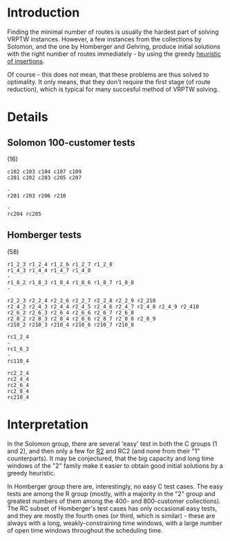 # Introduction #

Finding the minimal number of routes is usually the hardest part of solving VRPTW instances. However, a few instances from the collections by Solomon, and the one by Homberger and Gehring, produce initial solutions with the right number of routes immediately - by using the greedy [heuristic of insertions](BuildFirstSolution.md).

Of course - this does not mean, that these problems are thus solved to optimality. It only means, that they don't require the first stage (of route reduction), which is typical for many succesful method of VRPTW solving.

# Details #

## Solomon 100-customer tests ##
(16)
```
c102 c103 c104 c107 c109 
c201 c202 c203 c205 c207 

-
r201 r203 r206 r210

-
rc204 rc205
```

## Homberger tests ##
(58)
```
r1_2_3 r1_2_4 r1_2_6 r1_2_7 r1_2_8 
r1_4_3 r1_4_4 r1_4_7 r1_4_8 
-
r1_8_2 r1_8_3 r1_8_4 r1_8_6 r1_8_7 r1_8_8 
-

r2_2_3 r2_2_4 r2_2_6 r2_2_7 r2_2_8 r2_2_9 r2_210 
r2_4_2 r2_4_3 r2_4_4 r2_4_5 r2_4_6 r2_4_7 r2_4_8 r2_4_9 r2_410
r2_6_2 r2_6_3 r2_6_4 r2_6_6 r2_6_7 r2_6_8 
r2_8_2 r2_8_3 r2_8_4 r2_8_6 r2_8_7 r2_8_8 r2_8_9
r210_2 r210_3 r210_4 r210_6 r210_7 r210_8 

rc1_2_4 
-
rc1_6_3 
-
rc110_4 

rc2_2_4 
rc2_4_4 
rc2_6_4 
rc2_8_4
rc210_4 
```

# Interpretation #

In the Solomon group, there are several 'easy' test in both the C groups (1 and 2), and then only a few for [R2](https://code.google.com/p/pygrout/source/detail?r=2) and RC2 (and none from their "1" counterparts). It may be conjectured, that the big capacity and long time windows of the "2" family make it easier to obtain good initial solutions by a greedy heuristic.

In Homberger group there are, interestingly, no easy C test cases. The easy tests are among the R group (mostly, with a majority in the "2" group and greatest numbers of them among the 400- and 800-customer collections). The RC subset of Homberger's test cases has only occasional easy tests, and they are mostly the fourth ones (or third, which is similar) - these are always with a long, weakly-constraining time windows, with a large number of open time windows throughout the scheduling time.